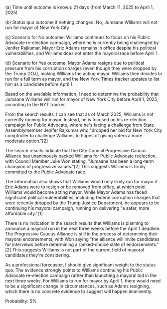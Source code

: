 (a) Time until outcome is known: 21 days (from March 11, 2025 to April 1, 2025)

(b) Status quo outcome if nothing changed: No, Jumaane Williams will not run for mayor of New York City

(c) Scenario for No outcome: Williams continues to focus on his Public Advocate re-election campaign, where he is currently being challenged by Jenifer Rajkumar. Mayor Eric Adams remains in office despite his political vulnerabilities, and Williams does not enter the mayoral race before April 1.

(d) Scenario for Yes outcome: Mayor Adams resigns due to political pressure from his corruption charges (even though they were dropped by the Trump DOJ), making Williams the acting mayor. Williams then decides to run for a full term as mayor, and the New York Times tracker updates to list him as a candidate before April 1.

Based on the available information, I need to determine the probability that Jumaane Williams will run for mayor of New York City before April 1, 2025, according to the NYT tracker.

From the search results, I can see that as of March 2025, Williams is not currently running for mayor. Instead, he is focused on his re-election campaign for Public Advocate, where he's facing a challenge from State Assemblymember Jenifer Rajkumar who "dropped her bid for New York City comptroller to challenge Williams, in hopes of giving voters a more moderate option."[2]

The search results indicate that the City Council Progressive Caucus Alliance has unanimously backed Williams for Public Advocate reelection, with Council Member Julie Won stating, "Jumaane has been a long-term champion of progressive values."[2] This suggests Williams is firmly committed to the Public Advocate race.

The information also shows that Williams would only likely run for mayor if Eric Adams were to resign or be removed from office, at which point Williams would become acting mayor. While Mayor Adams has faced significant political vulnerabilities, including federal corruption charges that were recently dropped by the Trump Justice Department, he appears to be continuing his mayoral campaign, running on delivering "a safer, more affordable city."[1]

There is no indication in the search results that Williams is planning to announce a mayoral run in the next three weeks before the April 1 deadline. The Progressive Caucus Alliance is still in the process of determining their mayoral endorsements, with Won saying "the alliance will invite candidates for interviews before determining a ranked-choice slate of endorsements."[2] This suggests Williams is not part of the current field of mayoral candidates they're considering.

As a professional forecaster, I should give significant weight to the status quo. The evidence strongly points to Williams continuing his Public Advocate re-election campaign rather than launching a mayoral bid in the next three weeks. For Williams to run for mayor by April 1, there would need to be a significant change in circumstances, such as Adams resigning, which there is no concrete evidence to suggest will happen imminently.

Probability: 5%